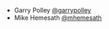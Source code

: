 * Garry Polley [@garrypolley][garry-polley]
* Mike Hemesath [@mhemesath][mike-hemesath]

[garry-polley]: https://github.com/garrypolley
[mike-hemesath]: https://github.com/mhemesath